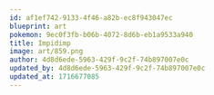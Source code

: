 ```yaml
---
id: af1ef742-9133-4f46-a82b-ec8f943047ec
blueprint: art
pokemon: 9ec0f3fb-b06b-4072-8d6b-eb1a9533a940
title: Impidimp
image: art/859.png
author: 4d8d6ede-5963-429f-9c2f-74b897007e0c
updated_by: 4d8d6ede-5963-429f-9c2f-74b897007e0c
updated_at: 1716677085
---
```

